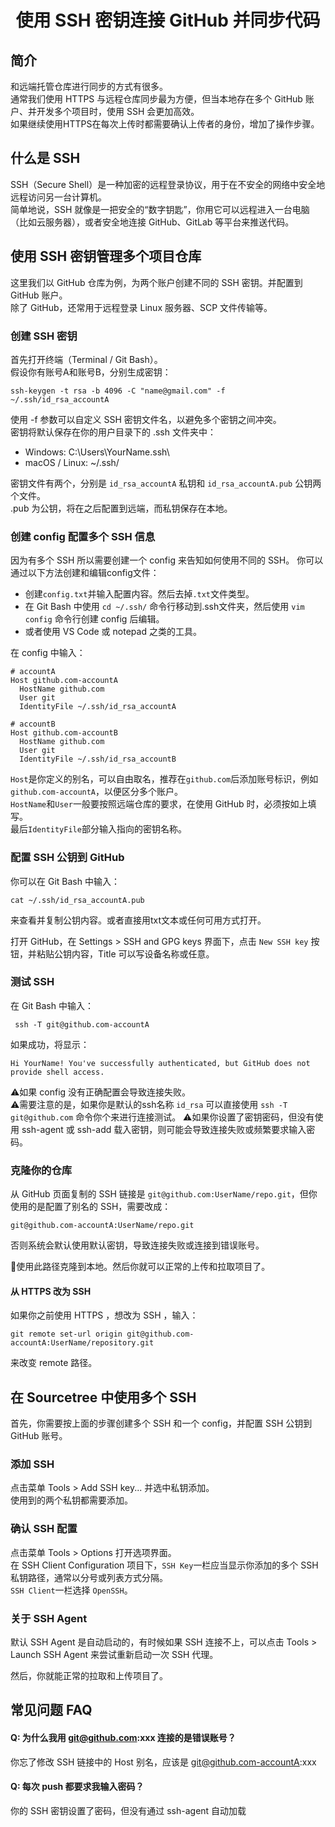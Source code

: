 <h1 align="center"> 使用 SSH 密钥连接 GitHub 并同步代码</h1>

## 简介
和远端托管仓库进行同步的方式有很多。\
通常我们使用 HTTPS 与远程仓库同步最为方便，但当本地存在多个 GitHub 账户、并开发多个项目时，使用 SSH 会更加高效。\
如果继续使用HTTPS在每次上传时都需要确认上传者的身份，增加了操作步骤。

## 什么是 SSH
SSH（Secure Shell）是一种加密的远程登录协议，用于在不安全的网络中安全地远程访问另一台计算机。\
简单地说，SSH 就像是一把安全的“数字钥匙”，你用它可以远程进入一台电脑（比如云服务器），或者安全地连接 GitHub、GitLab 等平台来推送代码。


## 使用 SSH 密钥管理多个项目仓库
这里我们以 GitHub 仓库为例，为两个账户创建不同的 SSH 密钥。并配置到 GitHub 账户。\
除了 GitHub，还常用于远程登录 Linux 服务器、SCP 文件传输等。

### 创建 SSH 密钥
首先打开终端（Terminal / Git Bash）。\
假设你有账号A和账号B，分别生成密钥：

    ssh-keygen -t rsa -b 4096 -C "name@gmail.com" -f ~/.ssh/id_rsa_accountA

使用 -f 参数可以自定义 SSH 密钥文件名，以避免多个密钥之间冲突。\
密钥将默认保存在你的用户目录下的 .ssh 文件夹中：
- Windows: C:\Users\YourName\.ssh\
- macOS / Linux: ~/.ssh/

密钥文件有两个，分别是 `id_rsa_accountA` 私钥和 `id_rsa_accountA.pub` 公钥两个文件。\
.pub 为公钥，将在之后配置到远端，而私钥保存在本地。

### 创建 config 配置多个 SSH 信息
因为有多个 SSH 所以需要创建一个 config 来告知如何使用不同的 SSH。
你可以通过以下方法创建和编辑config文件：
- 创建`config.txt`并输入配置内容。然后去掉`.txt`文件类型。
- 在 Git Bash 中使用 `cd ~/.ssh/` 命令行移动到.ssh文件夹，然后使用 `vim config` 命令行创建 config 后编辑。
- 或者使用 VS Code 或 notepad 之类的工具。

在 config 中输入：

    # accountA
    Host github.com-accountA
      HostName github.com
      User git
      IdentityFile ~/.ssh/id_rsa_accountA

    # accountB
    Host github.com-accountB
      HostName github.com
      User git
      IdentityFile ~/.ssh/id_rsa_accountB

`Host`是你定义的别名，可以自由取名，推荐在`github.com`后添加账号标识，例如`github.com-accountA`，以便区分多个账户。\
`HostName`和`User`一般要按照远端仓库的要求，在使用 GitHub 时，必须按如上填写。\
最后`IdentityFile`部分输入指向的密钥名称。

### 配置 SSH 公钥到 GitHub
你可以在 Git Bash 中输入：

    cat ~/.ssh/id_rsa_accountA.pub

来查看并复制公钥内容。或者直接用txt文本或任何可用方式打开。

打开 GitHub，在 Settings > SSH and GPG keys 界面下，点击 `New SSH key` 按钮，并粘贴公钥内容，Title 可以写设备名称或任意。

### 测试 SSH
在 Git Bash 中输入：

     ssh -T git@github.com-accountA

如果成功，将显示：

    Hi YourName! You've successfully authenticated, but GitHub does not provide shell access.

⚠️如果 config 没有正确配置会导致连接失败。\
⚠️需要注意的是，如果你是默认的ssh名称 `id_rsa` 可以直接使用 `ssh -T git@github.com` 命令你个来进行连接测试。
⚠️如果你设置了密钥密码，但没有使用 ssh-agent 或 ssh-add 载入密钥，则可能会导致连接失败或频繁要求输入密码。

### 克隆你的仓库
从 GitHub 页面复制的 SSH 链接是 `git@github.com:UserName/repo.git`，但你使用的是配置了别名的 SSH，需要改成：

    git@github.com-accountA:UserName/repo.git

否则系统会默认使用默认密钥，导致连接失败或连接到错误账号。

🎉使用此路径克隆到本地。然后你就可以正常的上传和拉取项目了。

#### 从 HTTPS 改为 SSH
如果你之前使用 HTTPS ，想改为 SSH ，输入：

    git remote set-url origin git@github.com-accountA:UserName/repository.git

来改变 remote 路径。

## 在 Sourcetree 中使用多个 SSH
首先，你需要按上面的步骤创建多个 SSH 和一个 config，并配置 SSH 公钥到 GitHub 账号。

### 添加 SSH
点击菜单 Tools > Add SSH key... 并选中私钥添加。\
使用到的两个私钥都需要添加。

### 确认 SSH 配置
点击菜单 Tools > Options 打开选项界面。\
在 SSH Client Configuration 项目下，`SSH Key`一栏应当显示你添加的多个 SSH 私钥路径，通常以分号或列表方式分隔。\
`SSH Client`一栏选择 `OpenSSH`。

### 关于 SSH Agent
默认 SSH Agent 是自动启动的，有时候如果 SSH 连接不上，可以点击 Tools > Launch SSH Agent 来尝试重新启动一次 SSH 代理。

然后，你就能正常的拉取和上传项目了。

## 常见问题 FAQ

#### Q: 为什么我用 git@github.com:xxx 连接的是错误账号？
你忘了修改 SSH 链接中的 Host 别名，应该是 git@github.com-accountA:xxx

#### Q: 每次 push 都要求我输入密码？
你的 SSH 密钥设置了密码，但没有通过 ssh-agent 自动加载
